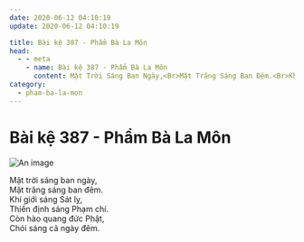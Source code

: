 ```yaml
---
date: 2020-06-12 04:10:19
update: 2020-06-12 04:10:19

title: Bài kệ 387 - Phẩm Bà La Môn
head:
  - - meta
    - name: Bài kệ 387 - Phẩm Bà La Môn
      content: Mặt Trời Sáng Ban Ngày,<Br>Mặt Trăng Sáng Ban Đêm.<Br>Khí Giới Sáng Sát Lỵ,<Br>Thiền Định Sáng Phạm Chí.<Br>Còn Hào Quang Đức Phật,<Br>Chói Sáng Cả Ngày Đêm.<Br>
category:
  - pham-ba-la-mon
---
```


# Bài kệ 387 - Phẩm Bà La Môn

![An image](/img/pham-ba-la-mon/pham-ba-la-mon-387.jpg)

Mặt trời sáng ban ngày,<br>Mặt trăng sáng ban đêm.<br>Khí giới sáng Sát lỵ,<br>Thiền định sáng Phạm chí.<br>Còn hào quang đức Phật,<br>Chói sáng cả ngày đêm.<br>

